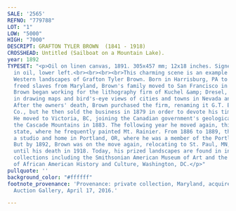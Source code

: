 ```yaml
---
SALE: '2565'
REFNO: "779788"
LOT: "1"
LOW: "5000"
HIGH: "7000"
DESCRIPT: GRAFTON TYLER BROWN  (1841 - 1918)
CROSSHEAD: Untitled (Sailboat on a Mountain Lake).
year: 1892
TYPESET: "<p>Oil on linen canvas, 1891. 305x457 mm; 12x18 inches. Signed and dated
  in oil, lower left.<br><br><br><br>This charming scene is an example of the early
  Western landscapes of Grafton Tyler Brown. Born in Harrisburg, PA to a family of
  freed slaves from Maryland, Brown's family moved to San Francisco in 1855. There
  Brown began working for the lithography firm of Kuchel &amp; Dresel, specializing
  in drawing maps and bird's-eye views of cities and towns in Nevada and California.
  After the owners' death, Brown purchased the firm, renaming it G.T. Brown &amp;
  Co., but he then sold the business in 1879 in order to devote his time to painting.
  He moved to Victoria, BC, joining the Canadian government's geological survey of
  the Cascade Mountains in 1883. The following year he moved again, this time to Washington
  state, where he frequently painted Mt. Rainier. From 1886 to 1889, the artist had
  a studio and home in Portland, OR, where he was a member of the Portland Art Club.
  But by 1892, Brown was on the move again, relocating to St. Paul, MN, where he remained
  until his death in 1918. Today, his prized landscapes are found in institutional
  collections including the Smithsonian American Museum of Art and the National Museum
  of African American History and Culture, Washington, DC.</p>"
pullquote: ''
background_color: "#ffffff"
footnote_provenance: 'Provenance: private collection, Maryland, acquired at Clars
  Auction Gallery, April 17, 2016.'

---
```

